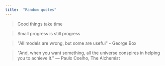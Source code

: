 ```yaml
---
title:  "Random quotes"
---
```


> Good things take time

>  Small progress is still progress

> "All models are wrong, but some are useful" - George Box

> "And, when you want something, all the universe conspires in helping you to achieve it." ― Paulo Coelho, The Alchemist 

> 

> 

> 

> 

> 